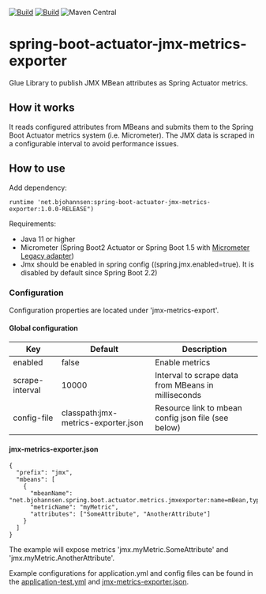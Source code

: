 [![Build](https://gitlab.com/bjohannsen/spring-boot-actuator-jmx-metrics-exporter/badges/master/pipeline.svg)](https://gitlab.com/bjohannsen/spring-boot-actuator-jmx-metrics-exporter/badges/master/pipeline.svg)
[![Build](https://gitlab.com/bjohannsen/spring-boot-actuator-jmx-metrics-exporter/badges/master/coverage.svg)](https://gitlab.com/bjohannsen/spring-boot-actuator-jmx-metrics-exporter/badges/master/coverage.svg)
![Maven Central](https://img.shields.io/maven-central/v/net.bjohannsen/spring-boot-actuator-jmx-metircs-exporter)


# spring-boot-actuator-jmx-metrics-exporter
Glue Library to publish JMX MBean attributes as Spring Actuator metrics.

## How it works
It reads configured attributes from MBeans and submits them to the Spring Boot Actuator metrics system (i.e. Micrometer).
The JMX data is scraped in a configurable interval to avoid performance issues.

## How to use

Add dependency:
```
runtime 'net.bjohannsen:spring-boot-actuator-jmx-metrics-exporter:1.0.0-RELEASE")
```

Requirements:
- Java 11 or higher
- Micrometer (Spring Boot2 Actuator or Spring Boot 1.5 with [Micrometer Legacy adapter](https://micrometer.io/docs/ref/spring/1.5))
- Jmx should be enabled in spring config ((spring.jmx.enabled=true). It is disabled by default since Spring Boot 2.2)

### Configuration

Configuration properties are located under 'jmx-metrics-export'.

#### Global configuration

| Key              | Default                             | Description                                             |
|------------------|-------------------------------------|---------------------------------------------------------|
| enabled          | false                               | Enable metrics                                          | 
| scrape-interval  | 10000                               | Interval to scrape data from MBeans in milliseconds     |
| config-file      | classpath:jmx-metrics-exporter.json | Resource link to mbean config json file (see below)     |

#### jmx-metrics-exporter.json

```
{
  "prefix": "jmx",
  "mbeans": [
    {
      "mbeanName": "net.bjohannsen.spring.boot.actuator.metrics.jmxexporter:name=mBean,type=MBeanClass",
      "metricName": "myMetric",
      "attributes": ["SomeAttribute", "AnotherAttribute"]
    }
  ]
}
```

The example will expose metrics 'jmx.myMetric.SomeAttribute' and 'jmx.myMetric.AnotherAttribute'.

Example configurations for application.yml and config files can be found in the [application-test.yml](https://github.com/bjohannsen/spring-boot-actuator-jmx-metrics-exporter/blob/master/src/test/resources/application-test.yml) 
and [jmx-metrics-exporter.json](https://github.com/bjohannsen/spring-boot-actuator-jmx-metrics-exporter/blob/master/src/test/resources/jmx-metrics-exporter.json).
